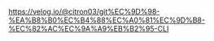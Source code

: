 https://velog.io/@citron03/git%EC%9D%98-%EA%B8%B0%EC%B4%88%EC%A0%81%EC%9D%B8-%EC%82%AC%EC%9A%A9%EB%B2%95-CLI
